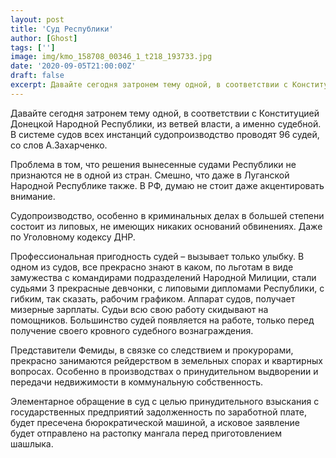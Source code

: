 ```yaml
---
layout: post
title: 'Суд Республики'
author: [Ghost]
tags: ['']
image: img/kmo_158708_00346_1_t218_193733.jpg
date: '2020-09-05T21:00:00Z'
draft: false
excerpt: Давайте сегодня затронем тему одной, в соответствии с Конституцией Донецкой Народной Республики, из ветвей власти, а именно судебной. В системе судов всех инстанций судопроизводство проводят 96 судей, со слов А.Захарченко.
---
```

Давайте сегодня затронем тему одной, в соответствии с Конституцией Донецкой Народной Республики, из ветвей власти, а именно судебной. В системе судов всех инстанций судопроизводство проводят 96 судей, со слов А.Захарченко.

Проблема в том, что решения вынесенные судами Республики не признаются не в одной из стран. Смешно, что даже в Луганской Народной Республике также. В РФ, думаю не стоит даже акцентировать внимание.

Судопроизводство, особенно в криминальных делах в большей степени состоит из липовых, не имеющих никаких оснований обвинениях. Даже по Уголовному кодексу ДНР.

Профессиональная пригодность судей – вызывает только улыбку. В одном из судов, все прекрасно знают в каком, по льготам в виде замужества с командирами подразделений Народной Милиции, стали судьями 3 прекрасные девчонки, с липовыми дипломами Республики, с гибким, так сказать, рабочим графиком. Аппарат судов, получает мизерные зарплаты. Судьи всю свою работу скидывают на помощников. Большинство судей появляется на работе, только перед получение своего кровного судебного вознаграждения.

Представители Фемиды, в связке со следствием и прокурорами, прекрасно занимаются рейдерством в земельных спорах и квартирных вопросах. Особенно в производствах о принудительном выдворении и передачи недвижимости в коммунальную собственность.

Элементарное обращение в суд с целью принудительного взыскания с государственных предприятий задолженность по заработной плате, будет пресечена бюрократической машиной, а исковое заявление будет отправлено на растопку мангала перед приготовлением шашлыка.
